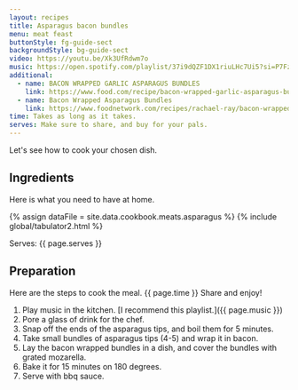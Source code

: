 ```yaml
---
layout: recipes
title: Asparagus bacon bundles
menu: meat feast
buttonStyle: fg-guide-sect
backgroundStyle: bg-guide-sect
video: https://youtu.be/Xk3UfRdwm7o
music: https://open.spotify.com/playlist/37i9dQZF1DX1riuLHc7Ui5?si=P7Fz8s18QQKamfbkYGBJ_w
additional:
  - name: BACON WRAPPED GARLIC ASPARAGUS BUNDLES
    link: https://www.food.com/recipe/bacon-wrapped-garlic-asparagus-bundles-116610
  - name: Bacon Wrapped Asparagus Bundles
    link: https://www.foodnetwork.com/recipes/rachael-ray/bacon-wrapped-asparagus-bundles-recipe-1915631
time: Takes as long as it takes.
serves: Make sure to share, and buy for your pals.
---
```


Let's see how to cook your chosen dish.
<!-- excerpt-end -->

## Ingredients

Here is what you need to have at home.

{% assign dataFile = site.data.cookbook.meats.asparagus %}
{% include global/tabulator2.html %}


Serves: {{ page.serves }}

## Preparation

Here are the steps to cook the meal. {{ page.time }} Share and enjoy!

1. Play music in the kitchen. [I recommend this playlist.]({{ page.music }})
2. Pore a glass of drink for the chef.
3. Snap off the ends of the asparagus tips, and boil them for 5 minutes.
4. Take small bundles of asparagus tips (4-5) and wrap it in bacon.
5. Lay the bacon wrapped bundles in a dish, and cover the bundles with grated mozarella.
6. Bake it for 15 minutes on 180 degrees.
7. Serve with bbq sauce.